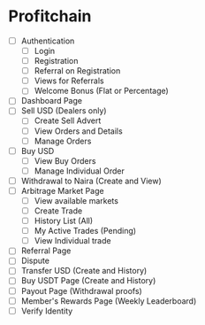 # Profitchain

- [ ] Authentication
  - [ ] Login
  - [ ] Registration
  - [ ] Referral on Registration
  - [ ] Views for Referrals
  - [ ] Welcome Bonus (Flat or Percentage)
- [ ] Dashboard Page
- [ ] Sell USD (Dealers only)
  - [ ] Create Sell Advert
  - [ ] View Orders and Details
  - [ ] Manage Orders
- [ ] Buy USD
  - [ ] View Buy Orders
  - [ ] Manage Individual Order
- [ ] Withdrawal to Naira (Create and View)
- [ ] Arbitrage Market Page
  - [ ] View available markets
  - [ ] Create Trade
  - [ ] History List (All)
  - [ ] My Active Trades (Pending)
  - [ ] View Individual trade
- [ ] Referral Page
- [ ] Dispute
- [ ] Transfer USD (Create and History)
- [ ] Buy USDT Page (Create and History)
- [ ] Payout Page (Withdrawal proofs)
- [ ] Member's Rewards Page (Weekly Leaderboard)
- [ ] Verify Identity
